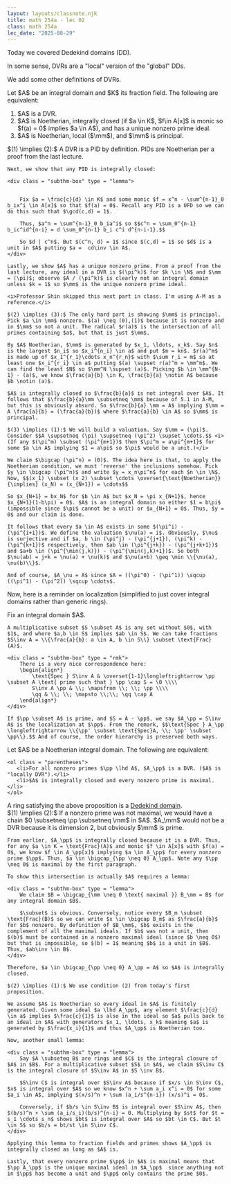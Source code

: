 ```yaml
---
layout: layouts/classnote.njk
title: math 254a - lec 02
class: math 254a
lec_date: "2025-08-29"
---
```


Today we covered Dedekind domains (DD).

<div class = "subthm-box" type = "rmk">
    In some sense, DVRs are a "local" version of the "global" DDs.
</div>

We add some other definitions of DVRs.

<div class = "subthm-box" type = "prop">
    Let $A$ be an integral domain and $K$ its fraction field. The following are equivalent:
    <ol class = "parentheses">
        <li> $A$ is a DVR.</li>
        <li> $A$ is Noetherian, integrally closed (if $a \in K$, $f\in A[x]$ is monic so $f(a) = 0$ implies $a \in A$), and has a unique nonzero prime ideal.</li>
        <li> $A$ is Noetherian, local ($\mm$), and $\mm$ is principal.</li>
    </ol>
</div>

<div class = "subthm-box" type = "proof">
    $(1) \implies (2):$ A DVR is a PID by definition. PIDs are Noetherian per a proof from the last lecture. 

    Next, we show that any PID is integrally closed:

    <div class = "subthm-box" type = "lemma">
        
        
        Fix $a = \frac{c}{d} \in K$ and some monic $f = x^n - \sum^{n-1}_0 b_ix^i \in A[x]$ so that $f(a) = 0$. Recall any PID is a UFD so we can do this such that $\gcd(c,d) = 1$. 
        
        Thus, $a^n = \sum^{n-1}_0 b_ia^i$ so $$c^n = \sum_0^{n-1} b_ic^id^{n-i} = d \sum_0^{n-1} b_i c^i d^{n-i-1}.$$

        So $d | c^n$. But $(c^n, d) = 1$ since $(c,d) = 1$ so $d$ is a unit in $A$ putting $a =  cd\inv \in A$.
    </div>

    Lastly, we show $A$ has a unique nonzero prime. From a proof from the last lecture, any ideal in a DVR is $(\pi^k)$ for $k \in \N$ and $\mm = (\pi)$; observe $A / (\pi^k)$ is clearly not an integral domain unless $k = 1$ so $\mm$ is the unique nonzero prime ideal.

    <i>Professor Shin skipped this next part in class. I'm using A-M as a reference.</i>

    $(2) \implies (3):$ The only hard part is showing $\mm$ is principal. Pick $a \in \mm$ nonzero. $(a) \neq (0),(1)$ because it is nonzero and in $\mm$ so not a unit. The radical $r(a)$ is the intersection of all primes containing $a$, but that is just $\mm$.

    By $A$ Noetherian, $\mm$ is generated by $x_1, \ldots, x_k$. Say $n$ is the largest $n_i$ so $x_i^{n_i} \in a$ and put $m = kn$. $r(a)^m$ is made up of $x_1^{r_1}\cdots x_n^{r_n}$ with $\sum r_i = m$ so at least one $x_i^{r_i} \in a$ putting $(a) \supset r(a)^m = \mm^m$. We can find the least $N$ so $\mm^N \supset (a)$. Picking $b \in \mm^{N-1} - (a)$, we know $\frac{a}{b} \in K, \frac{b}{a} \notin A$ because $b \notin (a)$. 
    
    $A$ is integrally closed so $\frac{b}{a}$ is not integral over $A$. It follows that $\frac{b}{a}\mm \subsetneq \mm$ because of 5.1 in A-M, but this is obviously absurd. So $\frac{b}{a} \mm = A$ implying $\mm = A \frac{a}{b} = (\frac{a}{b})$ where $\frac{a}{b} \in A$ so $\mm$ is principal.

    $(3) \implies (1):$ We will build a valuation. Say $\mm = (\pi)$. Consider $$A \supsetneq (\pi) \supsetneq (\pi^2) \supset \cdots.$$ <i>(If any $(\pi^m) \subset (\pi^{m+1})$ then $\pi^m = a\pi^{m+1}$ for some $a \in A$ implying $1 = a\pi$ so $\pi$ would be a unit.)</i>

    We claim $\bigcap (\pi^n) = (0)$. The idea here is that, to apply the Noetherian condition, we must 'reverse' the inclusions somehow. Pick $y \in \bigcap (\pi^n)$ and write $y = x_n\pi^n$ for each $n \in \N$. Now, $$(x_1) \subset (x_2) \subset \cdots \overset{\text{Noetherian}}{\implies} (x_N) = (x_{N+1}) = \cdots$$

    So $x_{N+1} = bx_N$ for $b \in A$ but $x_N = \pi x_{N+1}$, hence $x_{N+1}(1-b\pi) = 0$. $A$ is an integral domain so either $1 = b\pi$ (impossible since $\pi$ cannot be a unit) or $x_{N+1} = 0$. Thus, $y = 0$ and our claim is done.

    It follows that every $a \in A$ exists in some $(\pi^i) - (\pi^{i+1})$. We define the valuation $\nu(a) = i$. Obviously, $\nu$ is surjective and if $a, b \in (\pi^j) - (\pi^{j+1}), (\pi^k) - (\pi^{k+1})$ respectively, then $ab \in (\pi^{j+k}) - (\pi^{j+k+1})$ and $a+b \in (\pi^{\min(j,k)}) - (\pi^{\min(j,k)+1})$. So both $\nu(ab) = j+k = \nu(a) + \nu(k)$ and $\nu(a+b) \geq \min \\{\nu(a), \nu(b)\\}$.

    And of course, $A_\nu = A$ since $A = ((\pi^0) - (\pi^1)) \sqcup ((\pi^1) - (\pi^2)) \sqcup \cdots$.
</div>

Now, here is a reminder on localization (simplified to just cover integral domains rather than generic rings).

<div class = "subthm-box" type = "recall">
    Fix an integral domain $A$.

    A multiplicative subset $S \subset A$ is any set without $0$, with $1$, and where $a,b \in S$ implies $ab \in S$. We can take fractions $S\inv A = \\{\frac{a}{b}: a \in A, b \in S\\} \subset \text{Frac}(A)$.

    <div class = "subthm-box" type = "rmk">
        There is a very nice correspondence here:
        \begin{align*}
            \text{Spec } S\inv A & \overset{1-1}\longleftrightarrow \pp \subset A \text{ prime such that } \pp \cap S = \0 \\\\
            S\inv A \pp & \\; \mapsfrom \\; \\; \pp \\\\
            \qq & \\; \\; \mapsto \\;\\; \qq \cap A
        \end{align*}
    </div>

    If $\pp \subset A$ is prime, and $S = A - \pp$, we say $A_\pp = S\inv A$ is the localization at $\pp$. From the remark, $$\text{Spec } A_\pp \longleftrightarrow \\{\pp' \subset \text{Spec}A, \\; \pp' \subset \pp\\}.$$ And of course, the order hierarchy is preserved both ways.
</div>

<div class = "subthm-box" type = "prop">
    Let $A$ be a Noetherian integral domain. The following are equivalent:

    <ol class = "parentheses">
       <li>For all nonzero primes $\pp \lhd A$, $A_\pp$ is a DVR. ($A$ is "locally DVR").</li>
       <li>$A$ is integrally closed and every nonzero prime is maximal.</li>
    </ol>
</div>

<div class = "subthm-box" type = "def" name = "dededkind domain">
    A ring satisfying the above proposition is a <u>Dedekind domain</u>.
</div>

<div class = "subthm-box" type = "proof">
    $(1) \implies (2):$ If a nonzero prime was not maximal, we would have a chain $0 \subsetneq \pp \subsetneq \mm$ in $A$. $A_\mm$ would not be a DVR because it is dimension 2, but obviously $\mm$ is prime. 

    From earlier, $A_\pp$ is integrally closed because it is a DVR. Thus, for any $a \in K = \text{Frac}(A)$ and monic $f \in A[x]$ with $f(a) = 0$, we know $f \in A_\pp[x]$ implying $a \in A_\pp$ for every nonzero prime $\pp$. Thus, $a \in \bigcap_{\pp \neq 0} A_\pp$. Note any $\pp \neq 0$ is maximal by the first paragraph.

    To show this intersection is actually $A$ requires a lemma:

    <div class = "subthm-box" type = "lemma">
        We claim $B = \bigcap_{\mm \neq 0 \text{ maximal }} B_\mm = B$ for any integral domain $B$.

        $\subset$ is obvious. Conversely, notice every $B_m \subset \text{Frac}(B)$ so we can write $x \in \bigcap B_m$ as $\frac{a}{b}$ for $b$ nonzero. By definition of $B_\mm$, $b$ exists in the complement of all the maximal ideals. If $b$ was not a unit, then $(b)$ must be contained in a nonzero maximal ideal (since $b \neq 0$) but that is impossible, so $(b) = 1$ meaning $b$ is a unit in $B$. Thus, $ab\inv \in B$.
    </div>

    Therefore, $a \in \bigcap_{\pp \neq 0} A_\pp = A$ so $A$ is integrally closed.

    $(2) \implies (1):$ We use condition (2) from today's first proposition.
    
    We assume $A$ is Noetherian so every ideal in $A$ is finitely generated. Given some ideal $a \lhd A_\pp$, any element $\frac{c}{d} \in a$ implies $\frac{c}{1}$ is also in the ideal so $a$ pulls back to an ideal in $A$ with generators $x_1, \ldots, x_k$ meaning $a$ is generated by $\frac{x_i}{1}$ and thus $A_\pp$ is Noetherian too.

    Now, another small lemma:

    <div class = "subthm-box" type = "lemma">
        Say $A \subseteq B$ are rings and $C$ is the integral closure of $A$ in $B$. For a multiplicative subset $S$ in $A$, we claim $S\inv C$ is the integral closure of $S\inv A$ in $S \inv B$.

        $S\inv C$ is integral over $S\inv A$ because if $x/s \in S\inv C$, $x$ is integral over $A$ so we know $x^n + \sum a_i x^i = 0$ for some $a_i \in A$, implying $(x/s)^n + \sum (a_i/s^{n-i}) (x/s)^i = 0$.

        Conversely, if $b/s \in S\inv B$ is integral over $S\inv A$, then $(b/s)^n + \sum (a_i/s_i)(b/s)^{n-i} = 0. Multiplying by $st$ for $t = s_1 \cdots s_n$ shows $bt$ is integral over $A$ so $bt \in C$. But $t \in S$ so $b/s = bt/st \in S\inv C$.
    </div>

    Applying this lemma to fraction fields and primes shows $A_\pp$ is integrally closed as long as $A$ is.

    Lastly, that every nonzero prime $\pp$ in $A$ is maximal means that $\pp A_\pp$ is the unique maximal ideal in $A_\pp$  since anything not in $\pp$ has become a unit and $\pp$ only contains the prime $0$.

</div>
